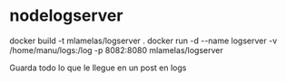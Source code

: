 # nodelogserver

docker build -t mlamelas/logserver .
docker run -d --name logserver -v /home/manu/logs:/log -p 8082:8080 mlamelas/logserver 

Guarda todo lo que le llegue en un post en logs
